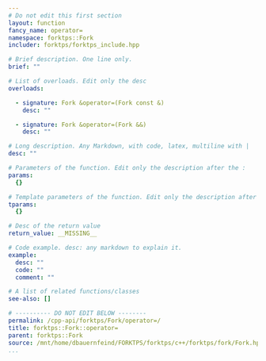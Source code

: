 ```yaml
---
# Do not edit this first section
layout: function
fancy_name: operator=
namespace: forktps::Fork
includer: forktps/forktps_include.hpp

# Brief description. One line only.
brief: ""

# List of overloads. Edit only the desc
overloads:

  - signature: Fork &operator=(Fork const &)
    desc: ""

  - signature: Fork &operator=(Fork &&)
    desc: ""

# Long description. Any Markdown, with code, latex, multiline with |
desc: ""

# Parameters of the function. Edit only the description after the :
params:
  {}

# Template parameters of the function. Edit only the description after the :
tparams:
  {}

# Desc of the return value
return_value: __MISSING__

# Code example. desc: any markdown to explain it.
example:
  desc: ""
  code: ""
  comment: ""

# A list of related functions/classes
see-also: []

# ---------- DO NOT EDIT BELOW --------
permalink: /cpp-api/forktps/Fork/operator=/
title: forktps::Fork::operator=
parent: forktps::Fork
source: /mnt/home/dbauernfeind/FORKTPS/forktps/c++/forktps/fork/Fork.hpp
...
```


